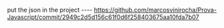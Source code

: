 put the json in the project ---- https://github.com/marcosvinirocha/Prova-Javascript/commit/2949c2d5d156c61f0d6f258403675aa10fda7b07